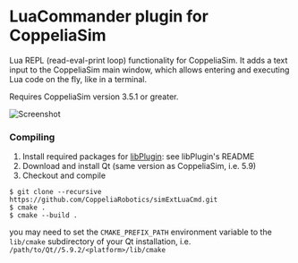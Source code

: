 # LuaCommander plugin for CoppeliaSim

Lua REPL (read-eval-print loop) functionality for CoppeliaSim. It adds a text input to the CoppeliaSim main window, which allows entering and executing Lua code on the fly, like in a terminal.

Requires CoppeliaSim version 3.5.1 or greater.

![Screenshot](LuaCommander.gif)

### Compiling

1. Install required packages for [libPlugin](https://github.com/CoppeliaRobotics/libPlugin): see libPlugin's README
2. Download and install Qt (same version as CoppeliaSim, i.e. 5.9)
3. Checkout and compile
```
$ git clone --recursive https://github.com/CoppeliaRobotics/simExtLuaCmd.git
$ cmake .
$ cmake --build .
```
you may need to set the `CMAKE_PREFIX_PATH` environment variable to the `lib/cmake` subdirectory of your Qt installation, i.e. `/path/to/Qt//5.9.2/<platform>/lib/cmake`
